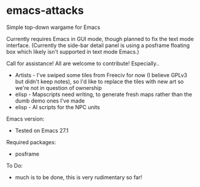 # emacs-attacks
Simple top-down wargame for Emacs

Currently requires Emacs in GUI mode, though planned to fix the text mode interface. (Currently the side-bar detail panel is using a posframe floating box which likely isn't supported in text mode Emacs.)

Call for assistance! All are welcome to contribute!
Especially..
- Artists - I've swiped some tiles from Freeciv for now (I believe GPLv3 but didn't keep notes), so I'd like to replace the tiles with new art so we're not in question of ownership
- elisp - Mapscripts need writing, to generate fresh maps rather than the dumb demo ones I've made
- elisp - AI scripts for the NPC units

Emacs version:
- Tested on Emacs 27.1

Required packages:
- posframe

To Do:
- much is to be done, this is very rudimentary so far!

